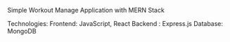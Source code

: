 Simple Workout Manage Application with MERN Stack

Technologies:
    Frontend: JavaScript, React
    Backend : Express.js
    Database: MongoDB
